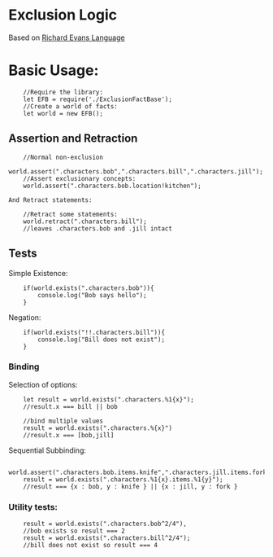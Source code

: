 # Exclusion Logic

Based on [Richard Evans Language](https://versublog.files.wordpress.com/2014/05/praxis.pdf)

# Basic Usage:
```
    //Require the library:
    let EFB = require('./ExclusionFactBase');
    //Create a world of facts:
    let world = new EFB();
```

## Assertion and Retraction
```
    //Normal non-exclusion
    world.assert(".characters.bob",".characters.bill",".characters.jill");
    //Assert exclusionary concepts:
    world.assert(".characters.bob.location!kitchen");
```
    And Retract statements:
```
    //Retract some statements:
    world.retract(".characters.bill");
    //leaves .characters.bob and .jill intact
```

## Tests

Simple Existence:
```
    if(world.exists(".characters.bob")){
        console.log("Bob says hello");
    }
```
Negation:
```
    if(world.exists("!!.characters.bill")){
        console.log("Bill does not exist");
    }
``` 

### Binding

Selection of options:
```
    let result = world.exists(".characters.%1{x}");
    //result.x === bill || bob
    
    //bind multiple values
    result = world.exists(".characters.%{x}")
    //result.x === [bob,jill]
```

Sequential Subbinding:
```
    world.assert(".characters.bob.items.knife",".characters.jill.items.fork");
    result = world.exists(".characters.%1{x}.items.%1{y}");
    //result === {x : bob, y : knife } || {x : jill, y : fork }
```

### Utility tests:
```
    result = world.exists(".characters.bob^2/4"),
    //bob exists so result === 2
    result = world.exists(".characters.bill^2/4");
    //bill does not exist so result === 4
```
